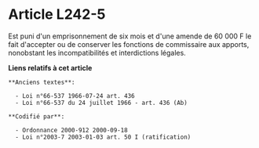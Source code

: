 # Article L242-5

Est puni d'un emprisonnement de six mois et d'une amende de 60 000 F le fait d'accepter ou de conserver les fonctions de
commissaire aux apports, nonobstant les incompatibilités et interdictions légales.

**Liens relatifs à cet article**

	**Anciens textes**:

	  - Loi n°66-537 1966-07-24 art. 436
	  - Loi n°66-537 du 24 juillet 1966 - art. 436 (Ab)

	**Codifié par**:

	  - Ordonnance 2000-912 2000-09-18
	  - Loi n°2003-7 2003-01-03 art. 50 I (ratification)
